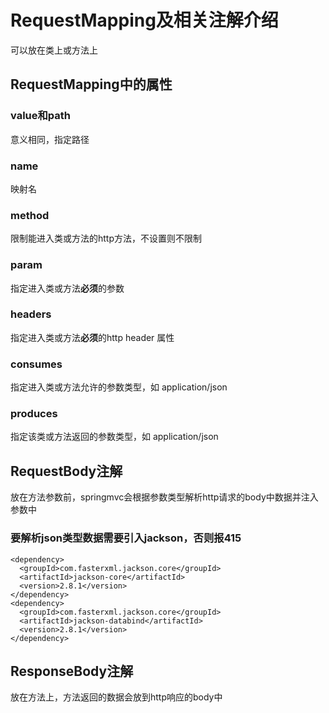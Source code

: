 # RequestMapping及相关注解介绍
可以放在类上或方法上
## RequestMapping中的属性
### value和path
意义相同，指定路径
### name
映射名
### method
限制能进入类或方法的http方法，不设置则不限制
### param
指定进入类或方法**必须**的参数
### headers
指定进入类或方法**必须**的http header 属性
### consumes
指定进入类或方法允许的参数类型，如 application/json
### produces
指定该类或方法返回的参数类型，如 application/json
## RequestBody注解
放在方法参数前，springmvc会根据参数类型解析http请求的body中数据并注入参数中
### 要解析json类型数据需要引入jackson，否则报415
    <dependency>
      <groupId>com.fasterxml.jackson.core</groupId>
      <artifactId>jackson-core</artifactId>
      <version>2.8.1</version>
    </dependency>
    <dependency>
      <groupId>com.fasterxml.jackson.core</groupId>
      <artifactId>jackson-databind</artifactId>
      <version>2.8.1</version>
    </dependency>
## ResponseBody注解
放在方法上，方法返回的数据会放到http响应的body中
